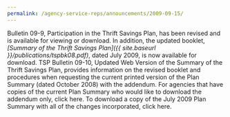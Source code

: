 ```yaml
---
permalink: /agency-service-reps/announcements/2009-09-15/
---
```


Bulletin 09-9, Participation in the Thrift Savings Plan, has been revised and is available for viewing or download. In addition, the updated booklet, _[Summary of the Thrift Savings Plan]({{ site.baseurl }}/publications/tspbk08.pdf)_, dated July 2009, is now available for download. TSP Bulletin 09-10, Updated Web Version of the Summary of the Thrift Savings Plan, provides information on the revised booklet and procedures when requesting the current printed version of the Plan Summary (dated October 2008) with the addendum. For agencies that have copies of the current Plan Summary who would like to download the addendum only, click here. To download a copy of the July 2009 Plan Summary with all of the changes incorporated, click here.
